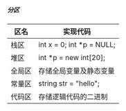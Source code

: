 ##### 分区

区名 | 实现代码
---|---
栈区 | int x = 0;   int *p = NULL;
堆区 | int *p = new int[20];
全局区 | 存储全局变量及静态变量
常量区 | string str = "hello";
代码区 | 存储逻辑代码的二进制

